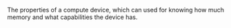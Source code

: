 The properties of a compute device, which can used for knowing how much memory
and what capabilities the device has.
